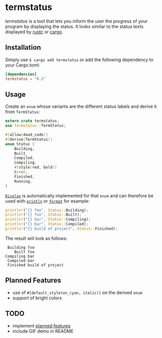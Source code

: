 # termstatus

*termstatus* is a tool that lets you inform the user the progress of your program
by displaying the status. It looks similar to the status texts displayed by
[rustc](https://github.com/rust-lang/rust) or
[cargo](https://github.com/rust-lang/cargo).


## Installation

Simply use `$ cargo add termstatus` or add the following dependency to your
Cargo.toml:

```toml
[dependencies]
termstatus = "0.2"
```


## Usage

Create an `enum` whose variants are the different status labels and derive it
from `TermStatus`:

```rust
extern crate termstatus;
use termstatus::TermStatus;

#[allow(dead_code)]
#[derive(TermStatus)]
enum Status {
    Building,
    Built,
    Compiled,
    Compiling,
    #[style(red, bold)]
    Error,
    Finished,
    Running,
}
```

[`Display`](https://doc.rust-lang.org/std/fmt/trait.Display.html) is automatically
implemented for that `enum` and can therefore be used with
[`println`](https://doc.rust-lang.org/std/macro.println.html) or
[`format`](https://doc.rust-lang.org/std/macro.format.html) for example:

```rust
println!("{} foo", Status::Building);
println!("{} foo", Status::Built);
println!("{} bar", Status::Compiling);
println!("{} bar", Status::Compiled);
println!("{} build of project", Status::Finished);
```

The result will look as follows:

```text
 Building foo
    Built foo
Compiling bar
 Compiled bar
 Finished build of project
```

## Planned Features

- use of `#[default_style(on_cyan, italic)]` on the derived `enum`
- support of bright colors


## TODO

- implement [planned features](#planned-features)
- include GIF demo in README
